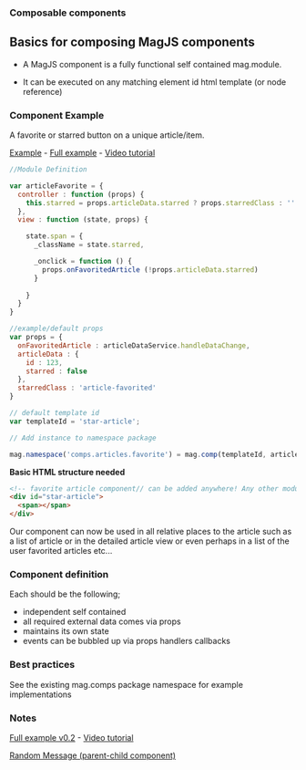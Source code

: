 ### Composable components

## Basics for composing MagJS components

* A MagJS component is a fully functional self contained mag.module.

* It can be executed on any matching element id html template (or node reference)

### Component Example

A favorite or starred button on a unique article/item.

[Example](http://jsbin.com/kidociluja/edit?js,output) - [Full example](http://embed.plnkr.co/BtxtlFBfebPuOiAnOP3z/) - [Video tutorial](https://youtu.be/JAYIyW7xw14)
 
```JavaScript
//Module Definition

var articleFavorite = {
  controller : function (props) {
    this.starred = props.articleData.starred ? props.starredClass : ''
  },
  view : function (state, props) {

    state.span = {
      _className = state.starred,

      _onclick = function () {
        props.onFavoritedArticle (!props.articleData.starred)
      }
     
    }
  }
}

//example/default props
var props = {
  onFavoritedArticle : articleDataService.handleDataChange,
  articleData : {
    id : 123,
    starred : false
  },
  starredClass : 'article-favorited'
}

// default template id
var templateId = 'star-article';

// Add instance to namespace package

mag.namespace('comps.articles.favorite') = mag.comp(templateId, articleFavorite, props)
```

**Basic HTML structure needed**

```html
<!-- favorite article component// can be added anywhere! Any other module/component can used it -->
<div id="star-article">
  <span></span>
</div>
```

Our component can now be used in all relative places to the article such as a list of article or in the detailed article view or even perhaps in a list of the user favorited articles etc...

### Component definition

Each should be the following;

* independent self contained
* all required external data comes via props
* maintains its own state
* events can be bubbled up via props handlers callbacks

### Best practices
 
See the existing mag.comps package namespace for example implementations
 
### Notes

[Full example v0.2](http://embed.plnkr.co/BtxtlFBfebPuOiAnOP3z/) - [Video tutorial](https://youtu.be/JAYIyW7xw14)

[Random Message (parent-child component)](http://jsbin.com/fidulexiha/edit?js,output)
